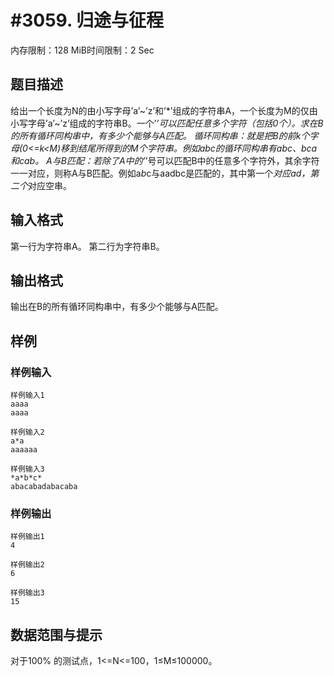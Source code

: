 # #3059. 归途与征程

内存限制：128 MiB时间限制：2 Sec

## 题目描述

给出一个长度为N的由小写字母&rsquo;a&rsquo;~&rsquo;z&rsquo;和&rsquo;*&rsquo;组成的字符串A，一个长度为M的仅由小写字母&rsquo;a&rsquo;~&rsquo;z&rsquo;组成的字符串B。一个&rsquo;*&rsquo;可以匹配任意多个字符（包括0个）。求在B的所有循环同构串中，有多少个能够与A匹配。
循环同构串：就是把B的前k个字母(0<=k<M)移到结尾所得到的M个字符串。例如abc的循环同构串有abc、bca和cab。
A与B匹配：若除了A中的&rsquo;*&rsquo;号可以匹配B中的任意多个字符外，其余字符一一对应，则称A与B匹配。例如a*b*c与aadbc是匹配的，其中第一个*对应ad，第二个*对应空串。

## 输入格式


第一行为字符串A。
第二行为字符串B。

## 输出格式


输出在B的所有循环同构串中，有多少个能够与A匹配。

## 样例

### 样例输入

    
    样例输入1
    aaaa
    aaaa
    
    样例输入2
    a*a
    aaaaaa
    
    样例输入3
    *a*b*c*
    abacabadabacaba
    
    
    
    

### 样例输出

    
    样例输出1
    4
    
    样例输出2
    6
    
    样例输出3
    15
    
     
    

## 数据范围与提示


对于100% 的测试点，1<=N<=100，1&le;M&le;100000。
